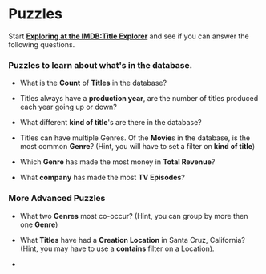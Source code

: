 # Puzzles

Start **[Exploring at the IMDB:Title Explorer](/explore/imdb/title)** and see if you can answer the following questions.

### Puzzles to learn about what's in the database.

* What is the **Count** of **Titles** in the database?

* Titles always have a **production year**, are the number of titles produced each year going up or down?

* What different **kind of title**'s are there in the database?

* Titles can have multiple Genres. Of the **Movie**s in the database, is the most common **Genre**? (Hint, you will have to set a filter on **kind of title**)

* Which **Genre** has made the most money in **Total Revenue**?

* What **company** has made the most **TV Episodes**?


### More Advanced Puzzles

* What two **Genres** most co-occur? (Hint, you can group by more then one **Genre**)

* What **Titles** have had a **Creation Location** in Santa Cruz, California? (Hint, you may have to use a **contains** filter on a Location).
* 
